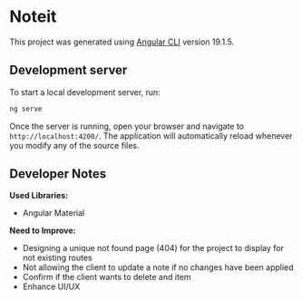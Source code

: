 # Noteit

This project was generated using [Angular CLI](https://github.com/angular/angular-cli) version 19.1.5.

## Development server

To start a local development server, run:

```bash
ng serve
```

Once the server is running, open your browser and navigate to `http://localhost:4200/`. The application will automatically reload whenever you modify any of the source files.

## Developer Notes

__Used Libraries:__
* Angular Material

__Need to Improve:__
* Designing a unique not found page (404) for the project to display for not existing routes
* Not allowing the client to update a note if no changes have been applied
* Confirm if the client wants to delete and item
* Enhance UI/UX
